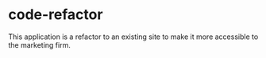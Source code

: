 # code-refactor
This application is a refactor to an existing site to make it more accessible to the marketing firm.
